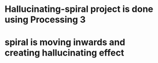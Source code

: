 # Hallucinating-spiral project is done using Processing 3
# spiral is moving inwards and creating hallucinating effect
